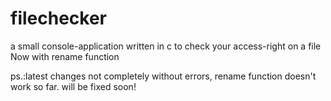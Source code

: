 # filechecker
a small console-application written in c
to check your access-right on a file
Now with rename function

ps.:latest changes not completely without errors, rename function doesn't work so far.
    will be fixed soon!
